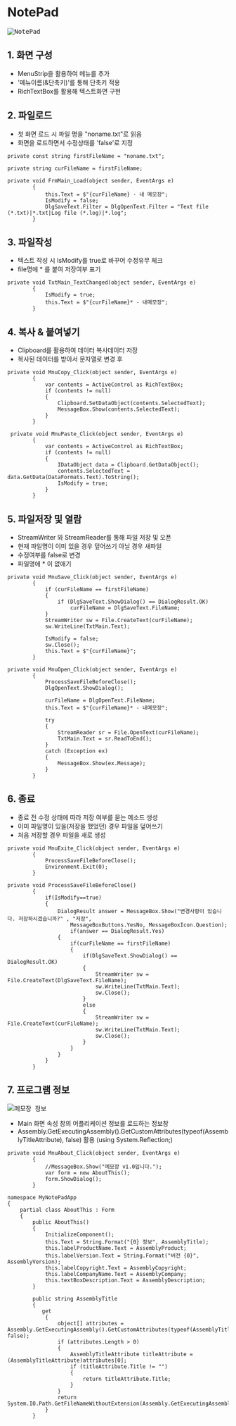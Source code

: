 # NotePad

<kbd>![NotePad](/Capture/WinForm/메모장.PNG "메모장")</kbd>

## 1. 화면 구성
- MenuStrip을 활용하여 메뉴를 추가
- '메뉴이름(&단축키)'를 통해 단축키 적용
- RichTextBox를 활용해 텍스트화면 구현

## 2. 파일로드
- 첫 화면 로드 시 파일 명을 "noname.txt"로 읽음
- 화면을 로드하면서 수정상태를 'false'로 지정

```
private const string firstFileName = "noname.txt";

private string curFileName = firstFileName;
        
private void FrmMain_Load(object sender, EventArgs e)
        {
            this.Text = $"{curFileName} - 내 메모장";
            IsModify = false;
            DlgSaveText.Filter = DlgOpenText.Filter = "Text file (*.txt)|*.txt|Log file (*.log)|*.log";
        }
```

## 3. 파일작성

- 텍스트 작성 시 IsModify를 true로 바꾸어 수정유무 체크
- file명에 * 를 붙여 저장여부 표기 
```
private void TxtMain_TextChanged(object sender, EventArgs e)
        {
            IsModify = true;
            this.Text = $"{curFileName}* - 내메모장";
        }
```

## 4. 복사 & 붙여넣기

- Clipboard를 활용하여 데이터 복사데이터 저장
- 복사된 데이터를 받아서 문자열로 변경 후 
```
private void MnuCopy_Click(object sender, EventArgs e)
        {
            var contents = ActiveControl as RichTextBox;
            if (contents != null)
            {
                Clipboard.SetDataObject(contents.SelectedText);
                MessageBox.Show(contents.SelectedText);
            }
        }
        
 private void MnuPaste_Click(object sender, EventArgs e)
        {
            var contents = ActiveControl as RichTextBox;
            if (contents != null)
            {
                IDataObject data = Clipboard.GetDataObject();
                contents.SelectedText = data.GetData(DataFormats.Text).ToString();
                IsModify = true;
            }
        }
```

## 5. 파일저장 및 열람

- StreamWriter 와 StreamReader를 통해 파일 저장 및 오픈
- 현재 파일명이 이미 있을 경우 덮어쓰기 아닐 경우 새파일 
- 수정여부를 false로 변경
- 파일명에 * 이 없애기
```
private void MnuSave_Click(object sender, EventArgs e)
        {
            if (curFileName == firstFileName)
            {
                if (DlgSaveText.ShowDialog() == DialogResult.OK)
                    curFileName = DlgSaveText.FileName;
            }
            StreamWriter sw = File.CreateText(curFileName);
            sw.WriteLine(TxtMain.Text);

            IsModify = false;
            sw.Close();
            this.Text = $"{curFileName}";
        }

private void MnuOpen_Click(object sender, EventArgs e)
        {
            ProcessSaveFileBeforeClose();
            DlgOpenText.ShowDialog();

            curFileName = DlgOpenText.FileName;
            this.Text = $"{curFileName}* - 내메모장";

            try
            {
                StreamReader sr = File.OpenText(curFileName);
                TxtMain.Text = sr.ReadToEnd();
            }
            catch (Exception ex)
            {
                MessageBox.Show(ex.Message);
            }
        }
```

## 6. 종료

- 종료 전 수정 상태에 따라 저장 여부를 묻는 메소드 생성
- 이미 파일명이 있을(저장을 했었던) 경우 파일을 덮어쓰기
- 처음 저장할 경우 파일을 새로 생성
```
private void MnuExite_Click(object sender, EventArgs e)
        {
            ProcessSaveFileBeforeClose();
            Environment.Exit(0);
        }

private void ProcessSaveFileBeforeClose()
        {
            if(IsModify==true)
            {
                DialogResult answer = MessageBox.Show("변경사항이 있습니다. 저장하시겠습니까?" , "저장",
                    MessageBoxButtons.YesNo, MessageBoxIcon.Question);
                    if(answer == DialogResult.Yes)
                {
                    if(curFileName == firstFileName)
                    {
                        if(DlgSaveText.ShowDialog() == DialogResult.OK)
                        {
                            StreamWriter sw = File.CreateText(DlgSaveText.FileName);
                            sw.WriteLine(TxtMain.Text);
                            sw.Close();
                        }
                        else
                        {
                            StreamWriter sw = File.CreateText(curFileName);
                            sw.WriteLine(TxtMain.Text);
                            sw.Close();
                        }
                    }
                }
            }
        }
```
## 7. 프로그램 정보

<kbd>![메모장 정보](/Capture/WinForm/메모장%20정보.PNG "메모장 정보")</kbd>

- Main 화면 속성 창의 어플리케이션 정보를 로드하는 정보창
- Assembly.GetExecutingAssembly().GetCustomAttributes(typeof(AssemblyTitleAttribute), false) 활용 (using System.Reflection;)
```
private void MnuAbout_Click(object sender, EventArgs e)
        {
            //MessageBox.Show("메모장 v1.0입니다.");
            var form = new AboutThis();
            form.ShowDialog();
        }
```
```
namespace MyNotePadApp
{
    partial class AboutThis : Form
    {
        public AboutThis()
        {
            InitializeComponent();
            this.Text = String.Format("{0} 정보", AssemblyTitle);
            this.labelProductName.Text = AssemblyProduct;
            this.labelVersion.Text = String.Format("버전 {0}", AssemblyVersion);
            this.labelCopyright.Text = AssemblyCopyright;
            this.labelCompanyName.Text = AssemblyCompany;
            this.textBoxDescription.Text = AssemblyDescription;
        }

        public string AssemblyTitle
        {
           get
            {
                object[] attributes = Assembly.GetExecutingAssembly().GetCustomAttributes(typeof(AssemblyTitleAttribute), false);
                if (attributes.Length > 0)
                {
                    AssemblyTitleAttribute titleAttribute = (AssemblyTitleAttribute)attributes[0];
                    if (titleAttribute.Title != "")
                    {
                        return titleAttribute.Title;
                    }
                }
                return System.IO.Path.GetFileNameWithoutExtension(Assembly.GetExecutingAssembly().CodeBase);
            }
        }
```
